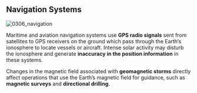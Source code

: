 ## Navigation Systems

![0306_navigation](./static/0306_navigation.png)

Maritime and aviation navigation systems use **GPS radio signals** sent from satellites to GPS receivers on the ground which pass through the Earth’s ionosphere to locate vessels or aircraft.  Intense solar activity may disturb the ionosphere and generate **inaccuracy in the position information** in these systems.

Changes in the magnetic field associated with **geomagnetic storms** directly affect operations that use the Earth’s magnetic field for guidance, such as **magnetic surveys** and **directional drilling**.